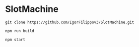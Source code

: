 # SlotMachine

`git clone https://github.com/IgorFilippov3/SlotMachine.git`

`npm run build`

`npm start`
